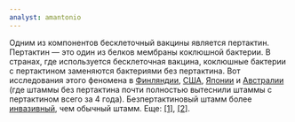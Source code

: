 ```yaml
---
analyst: amantonio
---
```


Одним из компонентов бесклеточный вакцины является пертактин. Пертактин — это один из белков мембраны коклюшной бактерии. В странах, где используется бесклеточная вакцина, коклюшные бактерии с пертактином заменяются бактериями без пертактина. Вот исследования этого феномена в [Финляндии](https://www.ncbi.nlm.nih.gov/pmc/articles/PMC3485885/), [США](https://www.ncbi.nlm.nih.gov/pmc/articles/PMC5115783/), [Японии](http://journals.plos.org/plosone/article?id=10.1371/journal.pone.0031985) и [Австралии](https://wwwnc.cdc.gov/eid/article/20/4/13-1478_article) (где штаммы без пертактина почти полностью вытеснили штаммы с пертактином всего за 4 года).
Безпертактиновый штамм более [инвазивный](https://www.ncbi.nlm.nih.gov/pubmed/19579693), чем обычный штамм. Еще: [[1]](https://www.ncbi.nlm.nih.gov/pubmed/25301209), [[2]](https://www.ncbi.nlm.nih.gov/pubmed/26432908).
